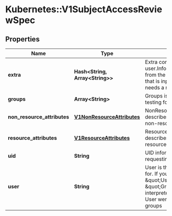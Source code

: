 # Kubernetes::V1SubjectAccessReviewSpec

## Properties
Name | Type | Description | Notes
------------ | ------------- | ------------- | -------------
**extra** | **Hash&lt;String, Array&lt;String&gt;&gt;** | Extra corresponds to the user.Info.GetExtra() method from the authenticator.  Since that is input to the authorizer it needs a reflection here. | [optional] 
**groups** | **Array&lt;String&gt;** | Groups is the groups you&#39;re testing for. | [optional] 
**non_resource_attributes** | [**V1NonResourceAttributes**](V1NonResourceAttributes.md) | NonResourceAttributes describes information for a non-resource access request | [optional] 
**resource_attributes** | [**V1ResourceAttributes**](V1ResourceAttributes.md) | ResourceAuthorizationAttributes describes information for a resource access request | [optional] 
**uid** | **String** | UID information about the requesting user. | [optional] 
**user** | **String** | User is the user you&#39;re testing for. If you specify \&quot;User\&quot; but not \&quot;Groups\&quot;, then is it interpreted as \&quot;What if User were not a member of any groups | [optional] 


